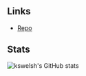 <h1 align="center"><project-name></h1>

<p align="center"><project-description></p>

## Links

- [Repo](https://github.com/kswelsh/<gameCodeShowcase> "<gameCodeShowcase> Repo")
  
## Stats
![kswelsh's GitHub stats](https://github-readme-stats.vercel.app/api?username=kswelsh&count_private=true)
